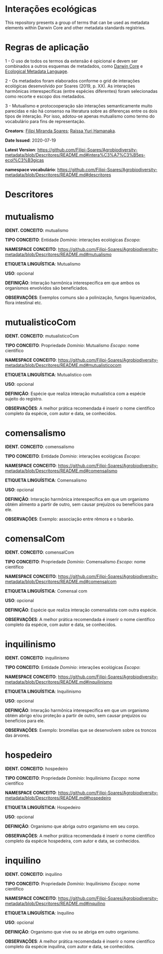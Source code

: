 # Interações ecológicas
This repository presents a group of terms that can be used as metadata elements within Darwin Core and other metadata standards registries.

# Regras de aplicação
1 - O uso de todos os termos da extensão é opicional e devem ser combinados a outros esquemas de metadados, como <a href="https://dwc.tdwg.org">Darwin Core</a> e <a href="https://eml.ecoinformatics.org">Ecological Metadata Language</a>.

2 - Os metadados foram elaborados conforme o grid de interações ecológicas desenvolvido por Soares (2019, p. XX). As interações harmônicas interespecíficas (entre espécies diferentes) foram selecionadas como recorte e escopo dos metadados.

3 - Mutualismo e protocooperação são interações semanticamente muito parecidas e não há consenso na literatura sobre as diferenças entre os dois tipos de interação. Por isso, adotou-se apenas mutualismo como termo do vocabulário para fins de representação. 

<b>Creators</b>: <a href="http://lattes.cnpq.br/1290270601346793">Filipi Miranda Soares</a>; <a href="http://lattes.cnpq.br/7188479615806578">Raíssa Yuri Hamanaka</a>.

<b>Date Issued</b>: 2020-07-19

<b>Latest Version</b>: https://github.com/Filipi-Soares/Agrobiodiversity-metadata/blob/Descritores/README.md#intera%C3%A7%C3%B5es-ecol%C3%B3gicas

<b>namespace vocabulário</b>: https://github.com/Filipi-Soares/Agrobiodiversity-metadata/blob/Descritores/README.md#descritores

# Descritores

# mutualismo
<b>IDENT. CONCEITO</b>: mutualismo

<b>TIPO CONCEITO</b>: Entidade <i>Domínio</i>: interações ecológicas <i>Escopo</i>:

<b>NAMESPACE CONCEITO</b>: https://github.com/Filipi-Soares/Agrobiodiversity-metadata/blob/Descritores/README.md#mutualismo

<b>ETIQUETA LINGUÍSTICA</b>: Mutualismo

<b>USO</b>: opcional

<b>DEFINIÇÃO</b>: Interação harmônica interespecífica em que ambos os organismos envolvidos são beneficiados.

<b>OBSERVAÇÕES</b>: Exemplos comuns são a polinização, fungos liquenizados, flora intestinal etc.

# mutualisticoCom
<b>IDENT. CONCEITO</b>: mutualisticoCom

<b>TIPO CONCEITO</b>: Propriedade <i>Domínio</i>: Mutualismo <i>Escopo</i>: nome científico

<b>NAMESPACE CONCEITO</b>: https://github.com/Filipi-Soares/Agrobiodiversity-metadata/blob/Descritores/README.md#mutualisticocom

<b>ETIQUETA LINGUÍSTICA</b>: Mutualistico com

<b>USO</b>: opcional

<b>DEFINIÇÃO</b>: Espécie que realiza interação mutualística com a espécie sujeito do registro.

<b>OBSERVAÇÕES</b>: A melhor prática recomendada é inserir o nome científico completo da espécie, com autor e data, se conhecidos.

# comensalismo
<b>IDENT. CONCEITO</b>: comensalismo

<b>TIPO CONCEITO</b>: Entidade <i>Domínio</i>: interações ecológicas <i>Escopo</i>:

<b>NAMESPACE CONCEITO</b>: https://github.com/Filipi-Soares/Agrobiodiversity-metadata/blob/Descritores/README.md#comensalismo

<b>ETIQUETA LINGUÍSTICA</b>: Comensalismo

<b>USO</b>: opcional

<b>DEFINIÇÃO</b>: Interação harmônica interespecífica em que um organismo obtém alimento a partir de outro, sem causar prejuízos ou benefícios para ele.

<b>OBSERVAÇÕES</b>: Exemplo: associação entre rêmora e o tubarão.

# comensalCom
<b>IDENT. CONCEITO</b>: comensalCom

<b>TIPO CONCEITO</b>: Propriedade <i>Domínio</i>: Comensalismo <i>Escopo</i>: nome científico

<b>NAMESPACE CONCEITO</b>: https://github.com/Filipi-Soares/Agrobiodiversity-metadata/blob/Descritores/README.md#comensalcom

<b>ETIQUETA LINGUÍSTICA</b>: Comensal com

<b>USO</b>: opcional

<b>DEFINIÇÃO</b>: Espécie que realiza interação comensalista com outra espécie.

<b>OBSERVAÇÕES</b>: A melhor prática recomendada é inserir o nome científico completo da espécie, com autor e data, se conhecidos. 

# inquilinismo
<b>IDENT. CONCEITO</b>: inquilinismo

<b>TIPO CONCEITO</b>: Entidade <i>Domínio</i>: interações ecológicas <i>Escopo</i>:

<b>NAMESPACE CONCEITO</b>: https://github.com/Filipi-Soares/Agrobiodiversity-metadata/blob/Descritores/README.md#inquilinismo

<b>ETIQUETA LINGUÍSTICA</b>: Inquilinismo

<b>USO</b>: opcional

<b>DEFINIÇÃO</b>: Interação harmônica interespecífica em que um organismo obtém abrigo e/ou proteção a partir de outro, sem causar prejuízos ou benefícios para ele.

<b>OBSERVAÇÕES</b>: Exemplo: bromélias que se desenvolvem sobre os troncos das árvores.

# hospedeiro
<b>IDENT. CONCEITO</b>: hospedeiro

<b>TIPO CONCEITO</b>: Propriedade <i>Domínio</i>: Inquilinismo <i>Escopo</i>: nome científico

<b>NAMESPACE CONCEITO</b>: https://github.com/Filipi-Soares/Agrobiodiversity-metadata/blob/Descritores/README.md#hospedeiro

<b>ETIQUETA LINGUÍSTICA</b>: Hospedeiro

<b>USO</b>: opcional

<b>DEFINIÇÃO</b>: Organismo que abriga outro organismo em seu corpo.

<b>OBSERVAÇÕES</b>: A melhor prática recomendada é inserir o nome científico completo da espécie hospedeira, com autor e data, se conhecidos. 

# inquilino
<b>IDENT. CONCEITO</b>: inquilino

<b>TIPO CONCEITO</b>: Propriedade <i>Domínio</i>: Inquilinismo <i>Escopo</i>: nome científico

<b>NAMESPACE CONCEITO</b>: https://github.com/Filipi-Soares/Agrobiodiversity-metadata/blob/Descritores/README.md#inquilino

<b>ETIQUETA LINGUÍSTICA</b>: Inquilino

<b>USO</b>: opcional

<b>DEFINIÇÃO</b>: Organismo que vive ou se abriga em outro organismo.

<b>OBSERVAÇÕES</b>: A melhor prática recomendada é inserir o nome científico completo da espécie inquilina, com autor e data, se conhecidos. 
